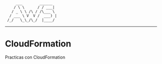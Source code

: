          ___        ______    
        / \ \      / / ___|   
       / _ \ \ /\ / /\___ \  
      / ___ \ V  V /  ___) |
     /_/   \_\_/\_/  |____/   
 -------------------------------


# CloudFormation
Practicas con CloudFormation
